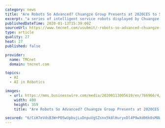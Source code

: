 ```yaml
---
category: news
title: "Are Robots So Advanced? Chuangze Group Presents at 2020CES to Showcase China's Innovation Power"
excerpt: "a series of intelligent service robots displayed by Chuangze Group made an impression immediately after their appearance at the show, successfully catching the eyes of many audiences, who are marveling at Chuangze's achievements \"China's technology enterprise, fantastic!\" It is deeply acknowledged that China's artificial intelligence industry ..."
publishedDateTime: 2020-01-13T15:39:00Z
sourceUrl: https://www.tmcnet.com/usubmit/-robots-so-advanced-chuangze-group-presents-2020ces-showcase-/2020/01/13/9080436.htm
type: article
quality: 27
heat: 27
published: false

provider:
  name: TMCnet
  domain: tmcnet.com

topics:
  - AI
  - AI in Robotics

images:
  - url: https://mms.businesswire.com/media/20200113005619/en/766966/4/cz.jpg
    width: 480
    height: 359
    title: "Are Robots So Advanced? Chuangze Group Presents at 2020CES to Showcase China's Innovation Power"

secured: "6/CiH7eVdsB3W+PO5wUpbujLvDnpuVgSZsnx5k8lHuryxDl4P9wXd06k0sM8WCceKW1knimNSoVRAbP8SL2eCgCVZcFBiv3JLBTAqZmrQyPTzKoinkTJlydvOC4WdssrWeO4q+oD/hG466/N4aXaTsFIHpwtEQi3JUJ9WipO0FC1NIowfIbzEUhxL/V/PElSm4L9oI0y8UwqxBXuAe8KYe6AURWjuC1zsjpOqiVRCfxNvndi1cmLRpcj8rFidNXu4RcJ1PuRfs8JvWf6Z+YO/A==;I2IRNfS0STI/t+2Mb9JVew=="
---
```


